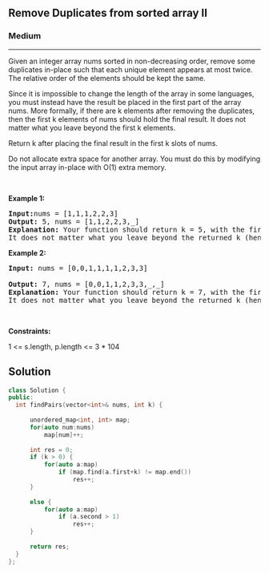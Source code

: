 <h2>Remove Duplicates from sorted array II</h2>
<h3>Medium</h3><hr>
<div><p>Given an integer array nums sorted in non-decreasing order, remove some duplicates in-place such that each unique element appears at most twice. The relative order of the elements should be kept the same.

Since it is impossible to change the length of the array in some languages, you must instead have the result be placed in the first part of the array nums. More formally, if there are k elements after removing the duplicates, then the first k elements of nums should hold the final result. It does not matter what you leave beyond the first k elements.

Return k after placing the final result in the first k slots of nums.

Do not allocate extra space for another array. You must do this by modifying the input array in-place with O(1) extra memory.
</p>




<p>&nbsp;</p>
<p><strong>Example 1:</strong></p>

      
 
<pre><strong>Input:</strong>nums = [1,1,1,2,2,3]
<strong>Output:</strong> 5, nums = [1,1,2,2,3,_]
<strong>Explanation:</strong> Your function should return k = 5, with the first five elements of nums being 1, 1, 2, 2 and 3 respectively.
It does not matter what you leave beyond the returned k (hence they are underscores).
</pre>

<p><strong>Example 2:</strong></p>

<pre><strong>Input:</strong> nums = [0,0,1,1,1,1,2,3,3]
     
<strong>Output:</strong> 7, nums = [0,0,1,1,2,3,3,_,_]
<strong>Explanation:</strong> Your function should return k = 7, with the first seven elements of nums being 0, 0, 1, 1, 2, 3 and 3 respectively.
It does not matter what you leave beyond the returned k (hence they are underscores).
</pre>

<p>&nbsp;</p>
<p><strong>Constraints:</strong></p>
1 <= s.length, p.length <= 3 * 104

  
  <h2> Solution </h2>
  
  ``` c++ 
class Solution {
public:
    int findPairs(vector<int>& nums, int k) {
        
        unordered_map<int, int> map;
        for(auto num:nums)
            map[num]++;
        
        int res = 0;
        if (k > 0) {
            for(auto a:map)
                if (map.find(a.first+k) != map.end()) 
                    res++;
        }
        
        else {
            for(auto a:map)
                if (a.second > 1)
                    res++;
        }
        
        return res;
    }
};
  ```
</div>
